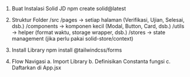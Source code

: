 1. Buat Instalasi Solid JD
npm create solid@latest

2. Struktur Folder 
/src
  /pages       → setiap halaman (Verifikasi, Ujian, Selesai, dsb.)
  /components  → komponen kecil (Modal, Button, Card, dsb.)
  /utils       → helper (format waktu, storage wrapper, dsb.)
  /stores      → state management (jika perlu pakai solid-store/context)

3. Install Library 
npm install @tailwindcss/forms

4. Flow Navigasi
a. Import Library
b. Definisikan Constanta fungsi
c. Daftarkan di App.jsx

